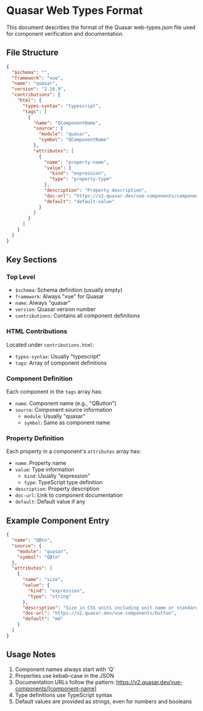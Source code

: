# Quasar Web Types Format

This document describes the format of the Quasar web-types.json file used for component verification and documentation.

## File Structure

```json
{
  "$schema": "",
  "framework": "vue",
  "name": "quasar",
  "version": "2.16.9",
  "contributions": {
    "html": {
      "types-syntax": "typescript",
      "tags": [
        {
          "name": "QComponentName",
          "source": {
            "module": "quasar",
            "symbol": "QComponentName"
          },
          "attributes": [
            {
              "name": "property-name",
              "value": {
                "kind": "expression",
                "type": "property-type"
              },
              "description": "Property description",
              "doc-url": "https://v2.quasar.dev/vue-components/component-name",
              "default": "default-value"
            }
          ]
        }
      ]
    }
  }
}
```

## Key Sections

### Top Level
- `$schema`: Schema definition (usually empty)
- `framework`: Always "vue" for Quasar
- `name`: Always "quasar"
- `version`: Quasar version number
- `contributions`: Contains all component definitions

### HTML Contributions
Located under `contributions.html`:
- `types-syntax`: Usually "typescript"
- `tags`: Array of component definitions

### Component Definition
Each component in the `tags` array has:
- `name`: Component name (e.g., "QButton")
- `source`: Component source information
  - `module`: Usually "quasar"
  - `symbol`: Same as component name

### Property Definition
Each property in a component's `attributes` array has:
- `name`: Property name
- `value`: Type information
  - `kind`: Usually "expression"
  - `type`: TypeScript type definition
- `description`: Property description
- `doc-url`: Link to component documentation
- `default`: Default value if any

## Example Component Entry

```json
{
  "name": "QBtn",
  "source": {
    "module": "quasar",
    "symbol": "QBtn"
  },
  "attributes": [
    {
      "name": "size",
      "value": {
        "kind": "expression",
        "type": "string"
      },
      "description": "Size in CSS units including unit name or standard size name (xs|sm|md|lg|xl)",
      "doc-url": "https://v2.quasar.dev/vue-components/button",
      "default": "md"
    }
  ]
}
```

## Usage Notes

1. Component names always start with 'Q'
2. Properties use kebab-case in the JSON
3. Documentation URLs follow the pattern: https://v2.quasar.dev/vue-components/[component-name]
4. Type definitions use TypeScript syntax
5. Default values are provided as strings, even for numbers and booleans
